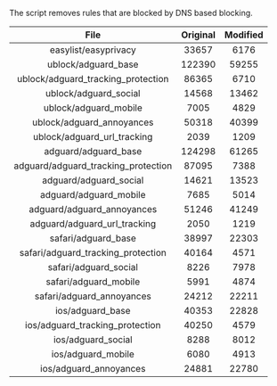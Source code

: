 The script removes rules that are blocked by DNS based blocking.


| File | Original | Modified |
|:----:|:-----:|:-----:|
| easylist/easyprivacy | 33657 | 6176 |
| ublock/adguard_base | 122390 | 59255 |
| ublock/adguard_tracking_protection | 86365 | 6710 |
| ublock/adguard_social | 14568 | 13462 |
| ublock/adguard_mobile | 7005 | 4829 |
| ublock/adguard_annoyances | 50318 | 40399 |
| ublock/adguard_url_tracking | 2039 | 1209 |
| adguard/adguard_base | 124298 | 61265 |
| adguard/adguard_tracking_protection | 87095 | 7388 |
| adguard/adguard_social | 14621 | 13523 |
| adguard/adguard_mobile | 7685 | 5014 |
| adguard/adguard_annoyances | 51246 | 41249 |
| adguard/adguard_url_tracking | 2050 | 1219 |
| safari/adguard_base | 38997 | 22303 |
| safari/adguard_tracking_protection | 40164 | 4571 |
| safari/adguard_social | 8226 | 7978 |
| safari/adguard_mobile | 5991 | 4874 |
| safari/adguard_annoyances | 24212 | 22211 |
| ios/adguard_base | 40353 | 22828 |
| ios/adguard_tracking_protection | 40250 | 4579 |
| ios/adguard_social | 8288 | 8012 |
| ios/adguard_mobile | 6080 | 4913 |
| ios/adguard_annoyances | 24881 | 22780 |